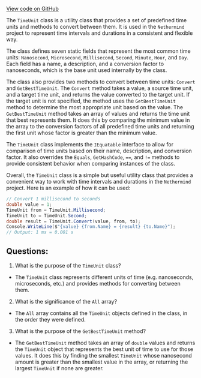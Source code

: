 [View code on GitHub](https://github.com/nethermindeth/nethermind/Nethermind.Init/Cpu/TimeUnit.cs)

The `TimeUnit` class is a utility class that provides a set of predefined time units and methods to convert between them. It is used in the `Nethermind` project to represent time intervals and durations in a consistent and flexible way.

The class defines seven static fields that represent the most common time units: `Nanosecond`, `Microsecond`, `Millisecond`, `Second`, `Minute`, `Hour`, and `Day`. Each field has a name, a description, and a conversion factor to nanoseconds, which is the base unit used internally by the class.

The class also provides two methods to convert between time units: `Convert` and `GetBestTimeUnit`. The `Convert` method takes a value, a source time unit, and a target time unit, and returns the value converted to the target unit. If the target unit is not specified, the method uses the `GetBestTimeUnit` method to determine the most appropriate unit based on the value. The `GetBestTimeUnit` method takes an array of values and returns the time unit that best represents them. It does this by comparing the minimum value in the array to the conversion factors of all predefined time units and returning the first unit whose factor is greater than the minimum value.

The `TimeUnit` class implements the `IEquatable` interface to allow for comparison of time units based on their name, description, and conversion factor. It also overrides the `Equals`, `GetHashCode`, `==`, and `!=` methods to provide consistent behavior when comparing instances of the class.

Overall, the `TimeUnit` class is a simple but useful utility class that provides a convenient way to work with time intervals and durations in the `Nethermind` project. Here is an example of how it can be used:

```csharp
// Convert 1 millisecond to seconds
double value = 1;
TimeUnit from = TimeUnit.Millisecond;
TimeUnit to = TimeUnit.Second;
double result = TimeUnit.Convert(value, from, to);
Console.WriteLine($"{value} {from.Name} = {result} {to.Name}");
// Output: 1 ms = 0.001 s
```
## Questions: 
 1. What is the purpose of the `TimeUnit` class?
- The `TimeUnit` class represents different units of time (e.g. nanoseconds, microseconds, etc.) and provides methods for converting between them.

2. What is the significance of the `All` array?
- The `All` array contains all the `TimeUnit` objects defined in the class, in the order they were defined.

3. What is the purpose of the `GetBestTimeUnit` method?
- The `GetBestTimeUnit` method takes an array of `double` values and returns the `TimeUnit` object that represents the best unit of time to use for those values. It does this by finding the smallest `TimeUnit` whose nanosecond amount is greater than the smallest value in the array, or returning the largest `TimeUnit` if none are greater.
